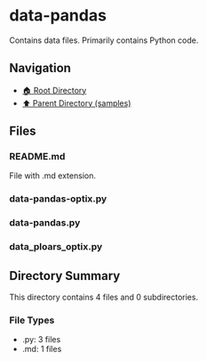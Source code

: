 # data-pandas

Contains data files. Primarily contains Python code.

## Navigation

* [🏠 Root Directory](../../README.md)
* [⬆️ Parent Directory (samples)](../README.md)

## Files

### README.md

File with .md extension.

### data-pandas-optix.py

### data-pandas.py

### data_ploars_optix.py

## Directory Summary

This directory contains 4 files and 0 subdirectories.

### File Types

* .py: 3 files
* .md: 1 files

